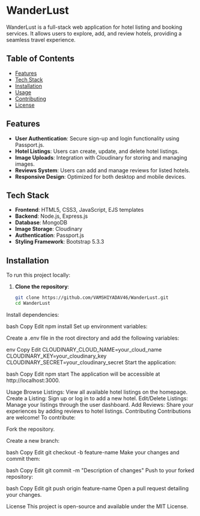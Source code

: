 # WanderLust

WanderLust is a full-stack web application for hotel listing and booking services. It allows users to explore, add, and review hotels, providing a seamless travel experience.

## Table of Contents

- [Features](#features)
- [Tech Stack](#tech-stack)
- [Installation](#installation)
- [Usage](#usage)
- [Contributing](#contributing)
- [License](#license)

## Features

- **User Authentication**: Secure sign-up and login functionality using Passport.js.
- **Hotel Listings**: Users can create, update, and delete hotel listings.
- **Image Uploads**: Integration with Cloudinary for storing and managing images.
- **Reviews System**: Users can add and manage reviews for listed hotels.
- **Responsive Design**: Optimized for both desktop and mobile devices.

## Tech Stack

- **Frontend**: HTML5, CSS3, JavaScript, EJS templates
- **Backend**: Node.js, Express.js
- **Database**: MongoDB
- **Image Storage**: Cloudinary
- **Authentication**: Passport.js
- **Styling Framework**: Bootstrap 5.3.3

## Installation

To run this project locally:

1. **Clone the repository**:

   ```bash
   git clone https://github.com/VAMSHIYADAV46/WanderLust.git
   cd WanderLust
Install dependencies:

bash
Copy
Edit
npm install
Set up environment variables:

Create a .env file in the root directory and add the following variables:

env
Copy
Edit
CLOUDINARY_CLOUD_NAME=your_cloud_name
CLOUDINARY_KEY=your_cloudinary_key
CLOUDINARY_SECRET=your_cloudinary_secret
Start the application:

bash
Copy
Edit
npm start
The application will be accessible at http://localhost:3000.

Usage
Browse Listings: View all available hotel listings on the homepage.
Create a Listing: Sign up or log in to add a new hotel.
Edit/Delete Listings: Manage your listings through the user dashboard.
Add Reviews: Share your experiences by adding reviews to hotel listings.
Contributing
Contributions are welcome! To contribute:

Fork the repository.

Create a new branch:

bash
Copy
Edit
git checkout -b feature-name
Make your changes and commit them:

bash
Copy
Edit
git commit -m "Description of changes"
Push to your forked repository:

bash
Copy
Edit
git push origin feature-name
Open a pull request detailing your changes.

License
This project is open-source and available under the MIT License.
